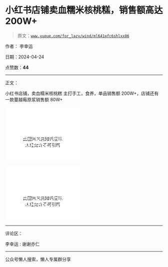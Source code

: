 # 小红书店铺卖血糯米核桃糕，销售额高达 200W+

> 原文：[`www.yuque.com/for_lazy/wind/ml641pfc6shlxx86`](https://www.yuque.com/for_lazy/wind/ml641pfc6shlxx86)

作者： 李幸运

日期：2024-04-24

点赞数：**44**

* * *

正文：

小红书店铺，卖血糯米核桃糕 主打手工，食养，单品销售额 200W+，店铺还有一款蔓越莓原浆销售额 80W+

![](img/81528bb121dc752f541e79dbff063d62.png)

![](img/063ade38f0bd99c60c40fe36cf264abf.png)

* * *

评论区：

李幸运 : 谢谢亦仁

* * *

公众号懒人搜索，懒人专属群分享